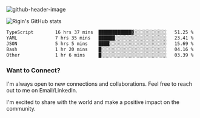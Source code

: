 
![github-header-image](https://github.com/riginoommen/riginoommen/assets/3840244/889cae65-df55-4cda-86cc-bf21bf1f2e96)

![Rigin's GitHub stats](https://github-readme-stats.vercel.app/api?username=riginoommen\&show_icons=true\&show=reviews,discussions_started,discussions_answered,prs_merged,prs_merged_percentage)


<!--START_SECTION:waka-->

```txt
TypeScript        16 hrs 37 mins  ████████████▓░░░░░░░░░░░░   51.25 %
YAML              7 hrs 35 mins   ██████░░░░░░░░░░░░░░░░░░░   23.41 %
JSON              5 hrs 5 mins    ████░░░░░░░░░░░░░░░░░░░░░   15.69 %
Bash              1 hr 20 mins    █░░░░░░░░░░░░░░░░░░░░░░░░   04.16 %
Other             1 hr 6 mins     █░░░░░░░░░░░░░░░░░░░░░░░░   03.39 %
```

<!--END_SECTION:waka-->

### Want to Connect?

I'm always open to new connections and collaborations. Feel free to reach out to me on Email/LinkedIn.

I'm excited to share with the world and make a positive impact on the community.
